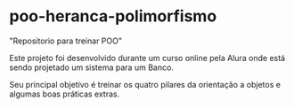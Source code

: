 # poo-heranca-polimorfismo
"Repositorio para treinar POO"

Este projeto foi desenvolvido durante um curso online pela Alura onde está sendo projetado um sistema para um Banco.

Seu principal objetivo é treinar os quatro pilares da orientação a objetos e algumas boas práticas extras.
